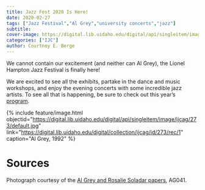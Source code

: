 ```yaml
---
title: Jazz Fest 2020 Is Here!
date: 2020-02-27
tags: ["Jazz Festival","Al Grey","university concerts","jazz"]
subtitle: 
cover-image: https://digital.lib.uidaho.edu/digital/api/singleitem/image/ijcag/273/default.jpg
categories: ["IJC"]
author: Courtney E. Berge
---
```


We cannot contain our excitement (and neither can Al Grey), the Lionel Hampton Jazz Festival is finally here!

We are excited to see all the exhibits, partake in the dance and music workshops, and enjoy the evening concerts with some incredible jazz artists. To see all that is happening, be sure to check out this year’s [program](https://www.uidaho.edu/class/jazzfest/about/program-archives/2020).

{% include feature/image.html objectid="https://digital.lib.uidaho.edu/digital/api/singleitem/image/ijcag/273/default.jpg" link="https://digital.lib.uidaho.edu/digital/collection/ijcag/id/273/rec/1" caption="Al Grey, 1992" %}

# Sources

Photograph courtesy of the [Al Grey and Rosalie Soladar papers](https://www.ijc.uidaho.edu/grey_al/index.html), AG041.